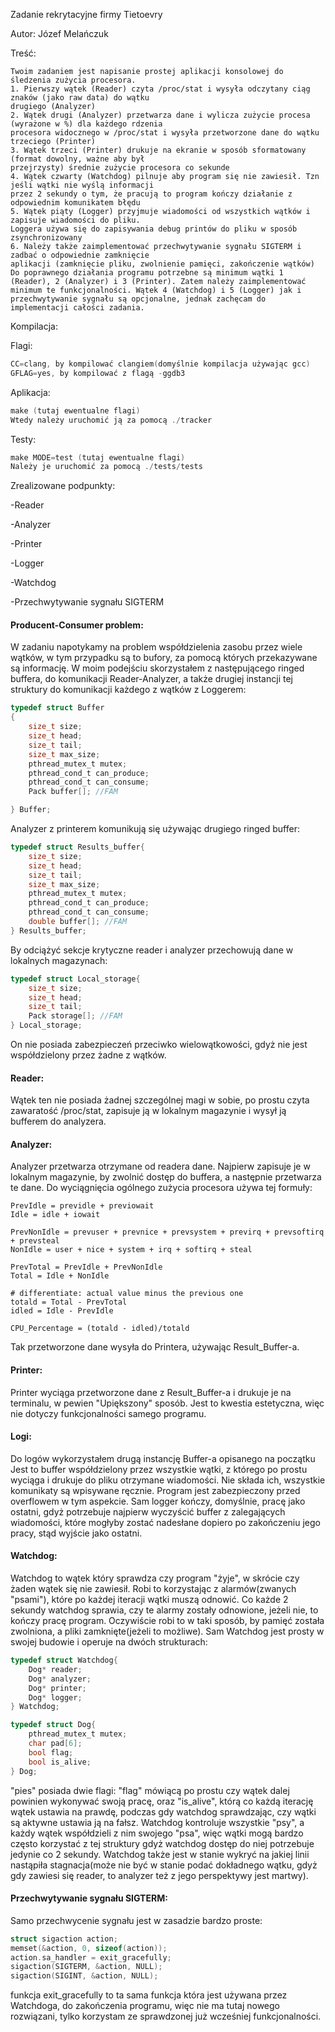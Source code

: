 
Zadanie rekrytacyjne firmy Tietoevry

Autor: Józef Melańczuk

Treść:
```
Twoim zadaniem jest napisanie prostej aplikacji konsolowej do śledzenia zużycia procesora.
1. Pierwszy wątek (Reader) czyta /proc/stat i wysyła odczytany ciąg znaków (jako raw data) do wątku
drugiego (Analyzer)
2. Wątek drugi (Analyzer) przetwarza dane i wylicza zużycie procesa (wyrażone w %) dla każdego rdzenia
procesora widocznego w /proc/stat i wysyła przetworzone dane do wątku trzeciego (Printer)
3. Wątek trzeci (Printer) drukuje na ekranie w sposób sformatowany (format dowolny, ważne aby był
przejrzysty) średnie zużycie procesora co sekunde
4. Wątek czwarty (Watchdog) pilnuje aby program się nie zawiesił. Tzn jeśli wątki nie wyślą informacji
przez 2 sekundy o tym, że pracują to program kończy działanie z odpowiednim komunikatem błędu
5. Wątek piąty (Logger) przyjmuje wiadomości od wszystkich wątków i zapisuje wiadomości do pliku.
Loggera używa się do zapisywania debug printów do pliku w sposób zsynchronizowany
6. Należy także zaimplementować przechwytywanie sygnału SIGTERM i zadbać o odpowiednie zamknięcie
aplikacji (zamknięcie pliku, zwolnienie pamięci, zakończenie wątków)
Do poprawnego działania programu potrzebne są minimum wątki 1 (Reader), 2 (Analyzer) i 3 (Printer). Zatem należy zaimplementować minimum te funkcjonalności. Wątek 4 (Watchdog) i 5 (Logger) jak i
przechwytywanie sygnału są opcjonalne, jednak zachęcam do implementacji całości zadania.
```
Kompilacja:

Flagi: 
```c
CC=clang, by kompilować clangiem(domyślnie kompilacja używając gcc)
GFLAG=yes, by kompilować z flagą -ggdb3
```
Aplikacja:
```c
make (tutaj ewentualne flagi)
Wtedy należy uruchomić ją za pomocą ./tracker
```
Testy:
```c
make MODE=test (tutaj ewentualne flagi)
Należy je uruchomić za pomocą ./tests/tests
```
Zrealizowane podpunkty:

-Reader

-Analyzer

-Printer

-Logger

-Watchdog

-Przechwytywanie sygnału SIGTERM

#### Producent-Consumer problem:

W zadaniu napotykamy na problem współdzielenia zasobu przez wiele wątków, w tym przypadku są to bufory, za pomocą których przekazywane są informację. W moim podejściu skorzystałem z następującego ringed buffera, do komunikacji Reader-Analyzer, a także drugiej instancji tej struktury do komunikacji każdego z wątków z Loggerem:
```c
typedef struct Buffer
{   
    size_t size;
    size_t head;
    size_t tail;
    size_t max_size;
    pthread_mutex_t mutex;
    pthread_cond_t can_produce;
    pthread_cond_t can_consume;
    Pack buffer[]; //FAM

} Buffer;
```

Analyzer z printerem komunikują się używając drugiego ringed buffer:
```c
typedef struct Results_buffer{
    size_t size;
    size_t head;
    size_t tail;
    size_t max_size;
    pthread_mutex_t mutex;
    pthread_cond_t can_produce;
    pthread_cond_t can_consume;
    double buffer[]; //FAM
} Results_buffer;
```
By odciążyć sekcje krytyczne reader i analyzer przechowują dane w lokalnych magazynach:

```c
typedef struct Local_storage{
    size_t size;
    size_t head;
    size_t tail;
    Pack storage[]; //FAM
} Local_storage;
```
On nie posiada zabezpieczeń przeciwko wielowątkowości, gdyż nie jest współdzielony przez żadne z wątków.

#### Reader:
Wątek ten nie posiada żadnej szczególnej magi w sobie, po prostu czyta zawaratość /proc/stat, zapisuje ją w lokalnym magazynie i wysył ją bufferem do analyzera.

#### Analyzer:
Analyzer przetwarza otrzymane od readera dane. Najpierw zapisuje je w lokalnym magazynie, by zwolnić dostęp do buffera, a następnie przetwarza te dane. Do wyciągnięcia ogólnego zużycia procesora używa tej formuły:
```
PrevIdle = previdle + previowait
Idle = idle + iowait

PrevNonIdle = prevuser + prevnice + prevsystem + previrq + prevsoftirq + prevsteal
NonIdle = user + nice + system + irq + softirq + steal

PrevTotal = PrevIdle + PrevNonIdle
Total = Idle + NonIdle

# differentiate: actual value minus the previous one
totald = Total - PrevTotal
idled = Idle - PrevIdle

CPU_Percentage = (totald - idled)/totald
```

Tak przetworzone dane wysyła do Printera, używając Result_Buffer-a.

#### Printer:
Printer wyciąga przetworzone dane z Result_Buffer-a i drukuje je na terminalu, w pewien "Upiększony" sposób. Jest to kwestia estetyczna, więc nie dotyczy funkcjonalności samego programu.

#### Logi:
Do logów wykorzystałem drugą instancję Buffer-a opisanego na początku
Jest to buffer współdzielony przez wszystkie wątki, z którego po prostu wyciąga i drukuje do pliku otrzymane wiadomości. Nie składa ich, wszystkie komunikaty są wpisywane ręcznie. Program jest zabezpieczony przed overflowem w tym aspekcie.
Sam logger kończy, domyślnie, pracę jako ostatni, gdyż potrzebuje najpierw wyczyścić buffer z zalegających wiadomości, które mogłyby zostać nadesłane dopiero po zakończeniu jego pracy, stąd wyjście jako ostatni.

#### Watchdog:

Watchdog to wątek który sprawdza czy program "żyje", w skrócie czy żaden wątek się nie zawiesił. Robi to korzystając z alarmów(zwanych "psami"), które po każdej iteracji wątki muszą odnowić. Co każde 2 sekundy watchdog sprawia, czy te alarmy zostały odnowione, jeżeli nie, to kończy pracę program. Oczywiście robi to w taki sposób, by pamięć została zwolniona, a pliki zamknięte(jeżeli to możliwe). Sam Watchdog jest prosty w swojej budowie i operuje na dwóch strukturach:
```c
typedef struct Watchdog{
    Dog* reader;
    Dog* analyzer;
    Dog* printer;
    Dog* logger;
} Watchdog;

typedef struct Dog{
    pthread_mutex_t mutex;
    char pad[6];
    bool flag;
    bool is_alive;
} Dog;
```
"pies" posiada dwie flagi: "flag" mówiącą po prostu czy wątek dalej powinien wykonywać swoją pracę, oraz "is_alive", którą co każdą iterację wątek ustawia na prawdę, podczas gdy watchdog sprawdzając, czy wątki są aktywne ustawia ją na fałsz.
Watchdog kontroluje wszystkie "psy", a każdy wątek współdzieli z nim swojego "psa", więc wątki mogą bardzo często korzystać z tej struktury gdyż watchdog dostęp do niej potrzebuje jedynie co 2 sekundy. Watchdog także jest w stanie wykryć na jakiej linii nastąpiła stagnacja(może nie być w stanie podać dokładnego wątku, gdyż gdy zawiesi się reader, to analyzer też z jego perspektywy jest martwy). 


#### Przechwytywanie sygnału SIGTERM:
Samo przechwycenie sygnału jest w zasadzie bardzo proste:
```c
struct sigaction action;
memset(&action, 0, sizeof(action));
action.sa_handler = exit_gracefully;
sigaction(SIGTERM, &action, NULL);
sigaction(SIGINT, &action, NULL);
```

funkcja exit_gracefully to ta sama funkcja która jest używana przez Watchdoga, do zakończenia programu, więc nie ma tutaj nowego rozwiązani, tylko korzystam ze sprawdzonej już wcześniej funkcjonalności.








